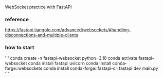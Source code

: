 WebSocket practice with FastAPI

### reference
https://fastapi.tiangolo.com/advanced/websockets/#handling-disconnections-and-multiple-clients

### how to start
'''
conda create -n fastapi-websocket python=3.10
conda activate fastapi-websocket
conda install fastapi uvicorn
conda install conda-forge::websockets
conda install conda-forge::fastapi-cli
fastapi dev main.py
'''